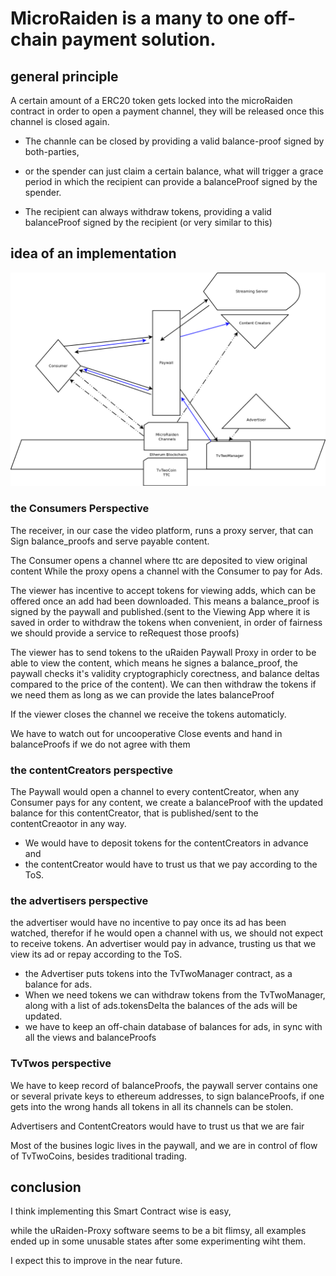 # MicroRaiden is a many to one off-chain payment solution.

## general principle

A certain amount of a ERC20 token gets locked into the microRaiden contract in order to open a payment channel,
they will be released once this channel is closed again.

* The channle can be closed by providing a valid balance-proof signed by both-parties,

* or the spender can just claim a certain balance, what will trigger a grace period
  in which the recipient can provide a balanceProof signed by the spender.

* The recipient can always withdraw tokens, providing a valid balanceProof signed by the recipient
(or very similar to this)


## idea of an implementation

![stateChannel Diagram](./stateChannels.png)

### the Consumers Perspective

The receiver, in our case the video platform, runs a proxy server,
that can Sign balance_proofs and serve payable content.

The Consumer opens a channel where ttc are deposited to view original content
While the proxy opens a channel with the Consumer to pay for Ads.

The viewer has incentive to accept tokens for viewing adds, which can be offered
once an add had been downloaded. This means a balance_proof is signed by the paywall 
and published.(sent to the Viewing App where it is saved in order to withdraw the 
tokens when convenient, in order of fairness we should provide a service to reRequest 
those proofs)

The viewer has to send tokens to the uRaiden Paywall Proxy in order to be able to view the content,
which means he signes a balance_proof, the paywall checks it's validity cryptographicly corectness, 
and balance deltas compared to the price of the content). 
We can then withdraw the tokens if we need them as long as we can provide the lates balanceProof

If the viewer closes the channel we receive the tokens automaticly.

We have to watch out for uncooperative Close events and hand in balanceProofs if we do not agree with them

### the contentCreators perspective

The Paywall would open a channel to every contentCreator, when any Consumer pays for any content, we create a balanceProof
with the updated balance for this contentCreator, that is published/sent to the contentCreaotor in any way.

* We would have to deposit tokens for the contentCreators in advance and 
* the contentCreator would have to trust us that we pay according to the ToS.

### the advertisers perspective

the advertiser would have no incentive to pay once its ad has been watched, therefor if he would open a channel with us,
we should not expect to receive tokens. An advertiser would pay in advance, trusting us that we view its ad or repay 
according to the ToS.

* the Advertiser puts tokens into the TvTwoManager contract, as a balance for ads.
* When we need tokens we can withdraw tokens from the TvTwoManager, along with a list of ads.tokensDelta
  the balances of the ads will be updated.
* we have to keep an off-chain database of balances for ads, in sync with all the views and balanceProofs

### TvTwos perspective

We have to keep record of balanceProofs, the paywall server contains one or several private keys to ethereum addresses, 
to sign balanceProofs, if one gets into the wrong hands all tokens in all its channels can be stolen.

Advertisers and ContentCreators would have to trust us that we are fair

Most of the busines logic lives in the paywall, and we are in control of flow of TvTwoCoins, besides traditional trading.

## conclusion

I think implementing this Smart Contract wise is easy,

while the uRaiden-Proxy software seems to be a bit flimsy,
all examples ended up in some unusable states after some experimenting wiht them.

I expect this to improve in the near future.

